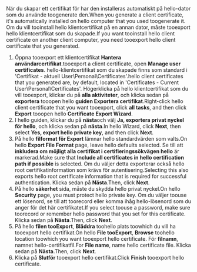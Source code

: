 <span data-ttu-id="e08b0-101">När du skapar ett certifikat för har den installeras automatiskt på hello-dator som du använde toogenerate den.</span><span class="sxs-lookup"><span data-stu-id="e08b0-101">When you generate a client certificate, it's automatically installed on hello computer that you used toogenerate it.</span></span> <span data-ttu-id="e08b0-102">Om du vill tooinstall hello klientcertifikat på en annan dator, måste tooexport hello klientcertifikat som du skapade.</span><span class="sxs-lookup"><span data-stu-id="e08b0-102">If you want tooinstall hello client certificate on another client computer, you need tooexport hello client certificate that you generated.</span></span>                              

1. <span data-ttu-id="e08b0-103">Öppna tooexport ett klientcertifikat **Hantera användarcertifikat**.</span><span class="sxs-lookup"><span data-stu-id="e08b0-103">tooexport a client certificate, open **Manage user certificates**.</span></span> <span data-ttu-id="e08b0-104">hello-klientcertifikat som du skapade finns som standard i 'Certifikat - aktuell User\Personal\Certificates'.</span><span class="sxs-lookup"><span data-stu-id="e08b0-104">hello client certificates that you generated are, by default, located in 'Certificates - Current User\Personal\Certificates'.</span></span> <span data-ttu-id="e08b0-105">Högerklicka på hello klientcertifikat som du vill tooexport, klickar du på **alla aktiviteter**, och klicka sedan på **exportera** tooopen hello **guiden Exportera certifikat**.</span><span class="sxs-lookup"><span data-stu-id="e08b0-105">Right-click hello client certificate that you want tooexport, click **all tasks**, and then click **Export** tooopen hello **Certificate Export Wizard**.</span></span>
2. <span data-ttu-id="e08b0-106">I hello guiden, klickar du på **nästa**och välj **Ja, exportera privat nyckel för hello**, och klicka sedan på **nästa**.</span><span class="sxs-lookup"><span data-stu-id="e08b0-106">In hello Wizard, click **Next**, then select **Yes, export hello private key**, and then click **Next**.</span></span>
3. <span data-ttu-id="e08b0-107">På hello **filformat för Export** lämnar hello standardvärden som valts.</span><span class="sxs-lookup"><span data-stu-id="e08b0-107">On hello **Export File Format** page, leave hello defaults selected.</span></span> <span data-ttu-id="e08b0-108">Se till att **inkludera om möjligt alla certifikat i certifieringssökvägen hello** är markerad.</span><span class="sxs-lookup"><span data-stu-id="e08b0-108">Make sure that **Include all certificates in hello certification path if possible** is selected.</span></span> <span data-ttu-id="e08b0-109">Om du väljer detta exporterar också hello root certifikatinformation som krävs för autentisering.</span><span class="sxs-lookup"><span data-stu-id="e08b0-109">Selecting this also exports hello root certificate information that is required for successful authentication.</span></span> <span data-ttu-id="e08b0-110">Klicka sedan på **Nästa**.</span><span class="sxs-lookup"><span data-stu-id="e08b0-110">Then, click **Next**.</span></span>
4. <span data-ttu-id="e08b0-111">På hello **säkerhet** sida, måste du skydda hello privat nyckel.</span><span class="sxs-lookup"><span data-stu-id="e08b0-111">On hello **Security** page, you must protect hello private key.</span></span> <span data-ttu-id="e08b0-112">Om du väljer toouse ett lösenord, se till att toorecord eller komma ihåg hello-lösenord som du anger för det här certifikatet.</span><span class="sxs-lookup"><span data-stu-id="e08b0-112">If you select toouse a password, make sure toorecord or remember hello password that you set for this certificate.</span></span> <span data-ttu-id="e08b0-113">Klicka sedan på **Nästa**.</span><span class="sxs-lookup"><span data-stu-id="e08b0-113">Then, click **Next**.</span></span>
5. <span data-ttu-id="e08b0-114">På hello **filen tooExport**, **Bläddra** toohello plats toowhich du vill ha tooexport hello certifikat.</span><span class="sxs-lookup"><span data-stu-id="e08b0-114">On hello **File tooExport**, **Browse** toohello location toowhich you want tooexport hello certificate.</span></span> <span data-ttu-id="e08b0-115">För **filnamn**, namnet hello-certifikatfil.</span><span class="sxs-lookup"><span data-stu-id="e08b0-115">For **File name**, name hello certificate file.</span></span> <span data-ttu-id="e08b0-116">Klicka sedan på **Nästa**.</span><span class="sxs-lookup"><span data-stu-id="e08b0-116">Then, click **Next**.</span></span>
6. <span data-ttu-id="e08b0-117">Klicka på **Slutför** tooexport hello certifikat.</span><span class="sxs-lookup"><span data-stu-id="e08b0-117">Click **Finish** tooexport hello certificate.</span></span>
